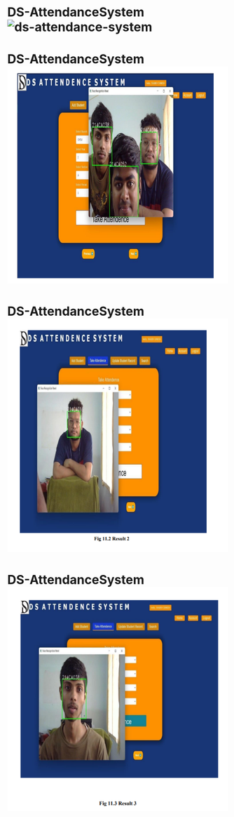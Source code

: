 # DS-AttendanceSystem![ds-attendance-system](https://user-images.githubusercontent.com/101172488/229372364-816810b7-2e3c-4803-b6b0-7008bbef222c.gif)
# DS-AttendanceSystem![ds-attendance-system](https://github.com/ARSHADPATHAN1/AP-AttendanceSystem/blob/main/Screenshot%202023-09-01%20221742.png)
# DS-AttendanceSystem![ds-attendance-system](https://github.com/ARSHADPATHAN1/AP-AttendanceSystem/blob/main/Screenshot%202023-09-01%20221913.png)
# DS-AttendanceSystem![ds-attendance-system](https://github.com/ARSHADPATHAN1/AP-AttendanceSystem/blob/main/Screenshot%202023-09-01%20221939.png)
